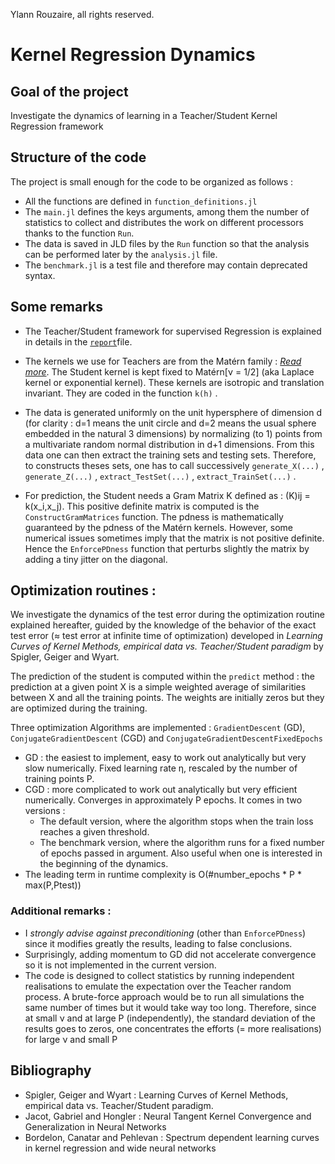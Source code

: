 Ylann Rouzaire, all rights reserved.

# Kernel Regression Dynamics

## Goal of the project

Investigate the dynamics of learning in a Teacher/Student Kernel Regression framework

## Structure of the code

The project is small enough for the code to be organized as follows :
* All the functions are defined in `function_definitions.jl`
* The `main.jl` defines the keys arguments, among them the number of statistics to collect and distributes the work on different processors thanks to the function `Run`.
* The data is saved in JLD files by the `Run` function so that the analysis can be performed later by the `analysis.jl` file.
* The `benchmark.jl` is a test file and therefore may contain deprecated syntax.

## Some remarks

* The Teacher/Student framework for supervised Regression is explained in details in the [`report`](#report.pdf)file.

* The kernels we use for Teachers are from the Matérn family : *[Read more](https://en.wikipedia.org/wiki/Mat%C3%A9rn_covariance_function)*. The Student kernel is kept fixed to Matérn[ν = 1/2]  (aka Laplace kernel or exponential kernel). These kernels are isotropic and translation invariant. They are coded in the function `k(h)` .

* The data is generated uniformly on the unit hypersphere of dimension d (for clarity : d=1 means the unit circle and d=2 means the usual sphere embedded in the natural 3 dimensions) by normalizing (to 1) points from a multivariate random normal distribution in d+1 dimensions. From this data one can then extract the training sets and testing sets. Therefore, to constructs theses sets, one has to call successively `generate_X(...)` ,  `generate_Z(...)` , `extract_TestSet(...)` , `extract_TrainSet(...)` .

* For prediction, the Student needs a Gram Matrix K defined as : (K)ij = k(x_i,x_j). This positive definite matrix is computed is the `ConstructGramMatrices` function. The pdness is mathematically guaranteed by the pdness of the Matérn kernels. However, some numerical issues sometimes imply that the matrix is not positive definite. Hence the `EnforcePDness` function that perturbs slightly the matrix by adding a tiny jitter on the diagonal.


## Optimization routines :

We investigate the dynamics of the test error during the optimization routine explained hereafter, guided by the knowledge of the behavior of the exact test error (≈ test error at infinite time of optimization) developed in *Learning Curves of Kernel Methods, empirical data vs. Teacher/Student paradigm* by Spigler, Geiger and Wyart.

The prediction of the student is computed within the `predict` method : the prediction at a given point X is a simple weighted average of similarities between X and all the training points. The weights are initially zeros but they are optimized during the training.

Three optimization Algorithms are implemented : `GradientDescent` (GD), `ConjugateGradientDescent` (CGD) and `ConjugateGradientDescentFixedEpochs`
* GD : the easiest to implement, easy to work out analytically but very slow numerically. Fixed learning rate η, rescaled by the number of training points P.
* CGD : more complicated to work out analytically but very efficient numerically. Converges in approximately P epochs. It comes in two versions :
    * The default version, where the algorithm stops when the train loss reaches a given threshold.
    * The benchmark version, where the algorithm runs for a fixed number of epochs passed in argument. Also useful when one is interested in the beginning of the dynamics.
* The leading term in runtime complexity is O(#number_epochs * P * max(P,Ptest))

### Additional remarks :
* I *strongly advise against preconditioning* (other than `EnforcePDness`) since it modifies greatly the results, leading to false conclusions.
* Surprisingly, adding momentum to GD did not accelerate convergence so it is not implemented in the current version.
* The code is designed to collect statistics by running independent realisations to emulate the expectation over the Teacher random process. A brute-force approach would be to run all simulations the same number of times but it would take way too long. Therefore, since at small ν and at large P (independently), the standard deviation of the results goes to zeros, one concentrates the efforts (= more realisations) for large ν and small P

## Bibliography
* Spigler, Geiger and Wyart : Learning Curves of Kernel Methods, empirical data vs. Teacher/Student paradigm.
* Jacot, Gabriel and Hongler : Neural Tangent Kernel Convergence and Generalization in Neural Networks
* Bordelon, Canatar and Pehlevan : Spectrum dependent learning curves in kernel regression and wide neural networks
